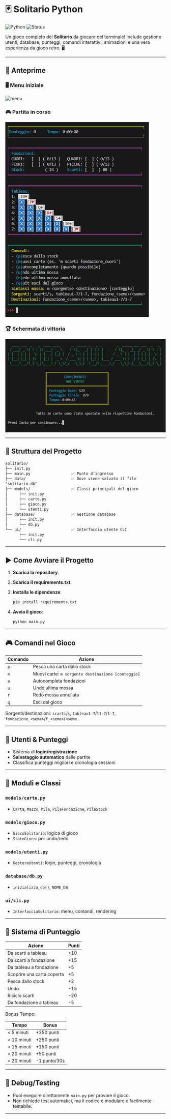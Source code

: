 # 🃏 Solitario Python

![Python](https://img.shields.io/badge/Python-3.10%2B-blue.svg)
![Status](https://img.shields.io/badge/Status-Complete-brightgreen)

Un gioco completo del **Solitario** da giocare nel terminale!
Include gestione utenti, database, punteggi, comandi interattivi, animazioni e una vera esperienza da gioco retro. 🖥️

---

## 📸 Anteprime

### 🖥️ Menu iniziale
![menu](menu.png)

### 🎮 Partita in corso
![gameplay](./screenshots/gameplay.png)

### 🏆 Schermata di vittoria
![vittoria](./screenshots/victoria.png)

---

## 📁 Struttura del Progetto

```
solitario/
├── init.py
├── main.py                  ✅ Punto d’ingresso
├── data/                    ✅ Dove viene salvato il file "solitario.db"
├── models/                  ✅ Classi principali del gioco
│     ├── init.py
│     ├── carte.py           
│     ├── gioco.py           
│     └── utenti.py          
├── database/                ✅ Gestione database
│     ├── init.py
│     └── db.py              
└── ui/                      ✅ Interfaccia utente CLI
      ├── init.py
      └── cli.py             
```

---

## ▶️ Come Avviare il Progetto

1. **Scarica la repository**.

2. **Scarica il requirements.txt**.

3. **Installa le dipendenze**:
   ```bash
   pip install requirements.txt
   ```

4. **Avvia il gioco**:
   ```bash
   python main.py
   ```

---

## 🎮 Comandi nel Gioco

| Comando | Azione |
|---------|--------|
|   `p`   | Pesca una carta dallo stock |
|   `m`   | Muovi carte: `m sorgente destinazione [conteggio]` |
|   `a`   | Autocompleta fondazioni |
|   `u`   | Undo ultima mossa |
|   `r`   | Redo mossa annullata |
|   `q`   | Esci dal gioco |

Sorgenti/destinazioni: `scarti`/`s`, `tableau1-7`/`t1-7`/`1-7`, `fondazione_<seme>`/`f_<seme>`/`<seme` .

---

## 👤 Utenti & Punteggi

- Sistema di **login/registrazione**
- **Salvataggio automatico** delle partite
- Classifica punteggi migliori e cronologia sessioni

---

## 🧩 Moduli e Classi

### `models/carte.py`
- `Carta`, `Mazzo`, `Pila`, `PilaFondazione`, `PilaStock`

### `models/gioco.py`
- `GiocoSolitario`: logica di gioco
- `StatoGioco`: per undo/redo

### `models/utenti.py`
- `GestoreUtenti`: login, punteggi, cronologia

### `database/db.py`
- `inizializza_db()`, `NOME_DB`

### `ui/cli.py`
- `InterfacciaSolitario`: menu, comandi, rendering

---

## 🏅 Sistema di Punteggio

| Azione                          | Punti |
|---------------------------------|-------|
| Da scarti a tableau             | +10   |
| Da scarti a fondazione          | +15   |
| Da tableau a fondazione         | +5    |
| Scoprire una carta coperta      | +5    |
| Pesca dallo stock               | +2    |
| Undo                            | -15   |
| Riciclo scarti                  | -20   |
| Da fondazione a tableau         | -5    |

Bonus Tempo:

|      Tempo      |     Bonus    |
|-----------------|--------------|
| < 5 minuti      |  +350 punti  |
| < 10 minuti     |  +250 punti  |
| < 15 minuti     |  +150 punti  |
| < 20 minuti     |  +50 punti   |
| > 20 minuti     | -1 punto/30s |

---


## 🧪 Debug/Testing

- Puoi eseguire direttamente `main.py` per provare il gioco.
- Non richiede test automatici, ma il codice è modulare e facilmente testabile.

---
